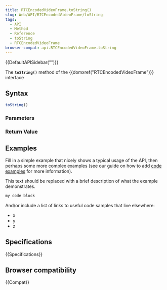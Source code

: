 ```yaml
---
title: RTCEncodedVideoFrame.toString()
slug: Web/API/RTCEncodedVideoFrame/toString
tags:
  - API
  - Method
  - Reference
  - toString
  - RTCEncodedVideoFrame
browser-compat: api.RTCEncodedVideoFrame.toString
---
```

{{DefaultAPISidebar("")}}

The **`toString()`** method of the {{domxref("RTCEncodedVideoFrame")}} interface 

## Syntax

```js
toString()
```

### Parameters



### Return Value



## Examples

Fill in a simple example that nicely shows a typical usage of the API, then perhaps some more complex examples (see our guide on how to add [code examples](/en-US/docs/MDN/Contribute/Structures/Code_examples) for more information).

This text should be replaced with a brief description of what the example demonstrates.

```js
my code block
```

And/or include a list of links to useful code samples that live elsewhere:

*   x
*   y
*   z

## Specifications

{{Specifications}}

## Browser compatibility

{{Compat}}


